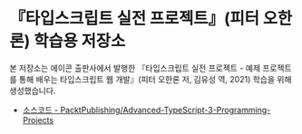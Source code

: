 # 『타입스크립트 실전 프로젝트』(피터 오한론) 학습용 저장소

본 저장소는 에이콘 출판사에서 발행한 『타입스크립트 실전 프로젝트 - 예제 프로젝트를 통해 배우는 타입스크립트 웹 개발』(피터 오한론 저, 김유성 역, 2021) 학습을 위해 생성했습니다.

- [소스코드 - PacktPublishing/Advanced-TypeScript-3-Programming-Projects](https://github.com/PacktPublishing/Advanced-TypeScript-3-Programming-Projects)
